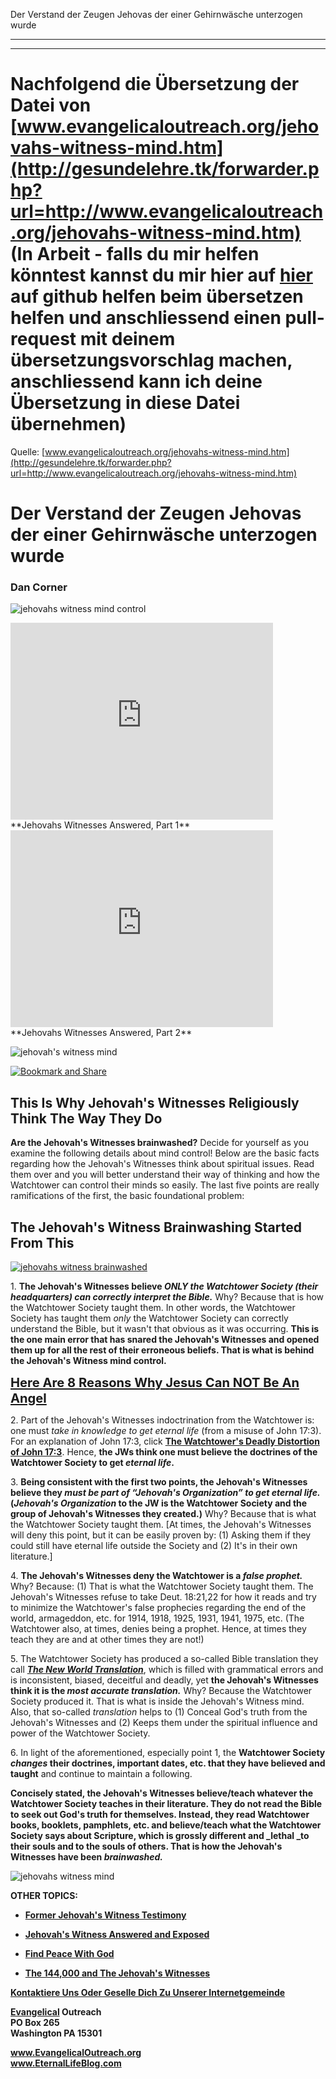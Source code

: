 <!--t Der Verstand der Zeugen Jehovas der einer Gehirnwäsche unterzogen wurde - in Arbeit (0% übersetzt) t-->
<!--d Zeugen Jehovas, Wachturmgesellschaft, Wachturm, Falscher Prophet, Neue Welt Übersetzung d-->

Der Verstand der Zeugen Jehovas der einer Gehirnwäsche unterzogen wurde

- - - 
- - -

# Nachfolgend die Übersetzung der Datei von [www.evangelicaloutreach.org/jehovahs-witness-mind.htm](http://gesundelehre.tk/forwarder.php?url=http://www.evangelicaloutreach.org/jehovahs-witness-mind.htm) (In Arbeit - falls du mir helfen könntest kannst du mir hier auf [hier](https://github.com/gesundelehre/gesundelehre_translate/blob/master/content/static/zeugen-jehovas/der-verstand-der-zeugen-jehovas-der-einer-gehirnwaesche-unterzogen-wurde.md) auf github helfen beim übersetzen helfen und anschliessend einen pull-request mit deinem übersetzungsvorschlag machen, anschliessend kann ich deine Übersetzung in diese Datei übernehmen)

Quelle: [www.evangelicaloutreach.org/jehovahs-witness-mind.htm](http://gesundelehre.tk/forwarder.php?url=http://www.evangelicaloutreach.org/jehovahs-witness-mind.htm)

# Der Verstand der Zeugen Jehovas der einer Gehirnwäsche unterzogen wurde

### Dan Corner

![jehovahs witness mind control](../files/pictures/evangelical-jehovahs-witness-mind-control.jpg)

<iframe width="420" height="315" src="http://www.youtube.com/embed/pdr28YTw66k?rel=0" frameborder="0" allowfullscreen=""></iframe> 
**Jehovahs Witnesses Answered, Part 1**

<iframe width="420" height="315" src="http://www.youtube.com/embed/eNKkWI1wUb4?rel=0" frameborder="0" allowfullscreen=""></iframe>
**Jehovahs Witnesses Answered, Part 2**

![jehovah's witness mind](../files/pictures/a-colorb.gif)

[![Bookmark and Share](../s7.addthis.com/static/btn/v2/lg-share-en.gif)](http://www.addthis.com/bookmark.php?v=250&username=xa-4ce723c86d857fe0)


## This Is Why Jehovah's Witnesses Religiously Think The Way They Do

**Are the Jehovah's Witnesses brainwashed?** Decide for yourself as you examine the following details about mind control! Below are the basic facts regarding how the Jehovah's Witnesses think about spiritual issues. Read them over and you will better understand their way of thinking and how the Watchtower can control their minds so easily. The last five points are really ramifications of the first, the basic foundational problem:



## The Jehovah's Witness Brainwashing Started From This

[![jehovahs witness brainwashed](../files/pictures/jehovahs-witness-research.jpg "The Jehovah's Witnesses are BRAINWASHED! Their research is bogus and part of mind control.")](http://gesundelehre.tk/forwarder.php?url=http://www.evangelicaloutreach.org/jehovahs-witnesses-answered.html)

1\. **The Jehovah's Witnesses believe _ONLY the Watchtower Society (their headquarters) can correctly interpret the Bible._** Why? Because that is how the Watchtower Society taught them. In other words, the Watchtower Society has taught them _only_ the Watchtower Society can correctly understand the Bible, but it wasn't that obvious as it was occurring. **This is the one main error that has snared the Jehovah's Witnesses and opened them up for all the rest of their erroneous beliefs. That is what is behind the Jehovah's Witness mind control.**

<big><big>**[Here Are 8 Reasons Why Jesus Can NOT Be An Angel](http://gesundelehre.tk/forwarder.php?url=http://www.evangelicaloutreach.org/jws2.html)**</big></big>

2\. Part of the Jehovah's Witnesses indoctrination from the Watchtower is: one must _take in knowledge to get eternal life_ (from a misuse of John 17:3). For an explanation of John 17:3, click **[The Watchtower's Deadly Distortion of John 17:3](http://gesundelehre.tk/forwarder.php?url=http://www.evangelicaloutreach.org/john173.html)**. Hence, **the JWs think one must believe the doctrines of the Watchtower Society to get _eternal life_.**

3\. **Being consistent with the first two points, the Jehovah's Witnesses believe they _must be part of “Jehovah's Organization” to get eternal life._ (_Jehovah's Organization_ to the JW is the Watchtower Society and the group of Jehovah's Witnesses they created.)** Why? Because that is what the Watchtower Society taught them. [At times, the Jehovah's Witnesses will deny this point, but it can be easily proven by: (1) Asking them if they could still have eternal life outside the Society and (2) It's in their own literature.]

4\. **The Jehovah's Witnesses deny the Watchtower is a _false prophet._** Why? Because: (1) That is what the Watchtower Society taught them. The Jehovah's Witnesses refuse to take Deut. 18:21,22 for how it reads and try to minimize the Watchtower's false prophecies regarding the end of the world, armageddon, etc. for 1914, 1918, 1925, 1931, 1941, 1975, etc. (The Watchtower also, at times, denies being a prophet. Hence, at times they teach they are and at other times they are not!)

5\. The Watchtower Society has produced a so-called Bible translation they call **_[The New World Translation](http://gesundelehre.tk/forwarder.php?url=http://www.evangelicaloutreach.org/nwt.html)_**, which is filled with grammatical errors and is inconsistent, biased, deceitful and deadly, yet **the Jehovah's Witnesses think it is the _most accurate translation._** Why? Because the Watchtower Society produced it. That is what is inside the Jehovah's Witness mind. Also, that so-called _translation_ helps to (1) Conceal God's truth from the Jehovah's Witnesses and (2) Keeps them under the spiritual influence and power of the Watchtower Society.

6\. In light of the aforementioned, especially point 1, the **Watchtower Society _changes_ their doctrines, important dates, etc. that they have believed and taught** and continue to maintain a following.

**Concisely stated, the Jehovah's Witnesses believe/teach whatever the Watchtower Society teaches in their literature. They do not read the Bible to seek out God's truth for themselves. Instead, they read Watchtower books, booklets, pamphlets, etc. and believe/teach what the Watchtower Society says about Scripture, which is grossly different and _lethal _to their souls and to the souls of others. That is how the Jehovah's Witnesses have been _brainwashed._**

![jehovahs witness mind](../files/pictures/a-colorb.gif)

**OTHER TOPICS:**

- **[Former Jehovah's Witness Testimony](http://gesundelehre.tk/forwarder.php?url=http://www.evangelicaloutreach.org/adrianxjw.html)**

- **[Jehovah's Witness Answered and Exposed](http://gesundelehre.tk/forwarder.php?url=http://www.evangelicaloutreach.org/jehovahs-witnesses-answered.html)**

- **[Find Peace With God](http://gesundelehre.tk/forwarder.php?url=http://www.evangelicaloutreach.org/peace.htm)**

- **[The 144,000 and The Jehovah's Witnesses](http://gesundelehre.tk/forwarder.php?url=http://www.evangelicaloutreach.org/144000.html)**

**[Kontaktiere Uns Oder Geselle Dich Zu Unserer Internetgemeinde](http://gesundelehre.tk/forwarder.php?url=http://www.evangelicaloutreach.org/contact.html)**

**[Evangelical](http://gesundelehre.tk/forwarder.php?url=http://www.evangelicaloutreach.org/index.html) Outreach**  
**PO Box 265**  
**Washington PA 15301**

**www.EvangelicalOutreach.org**  
**www.EternalLifeBlog.com**